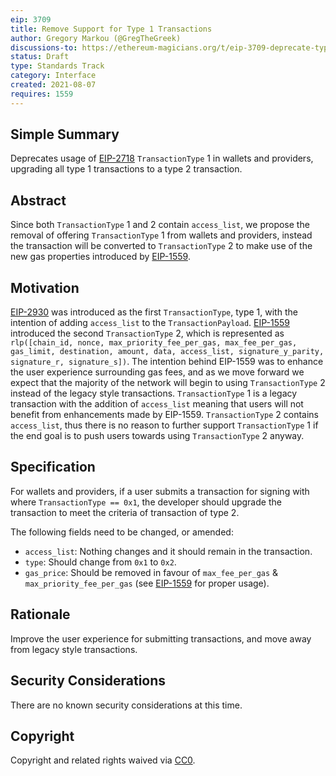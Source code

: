 ```yaml
---
eip: 3709
title: Remove Support for Type 1 Transactions
author: Gregory Markou (@GregTheGreek)
discussions-to: https://ethereum-magicians.org/t/eip-3709-deprecate-type-1-transactions/6810
status: Draft
type: Standards Track
category: Interface
created: 2021-08-07
requires: 1559
---
```


## Simple Summary

Deprecates usage of [EIP-2718](./eip-2718.md) `TransactionType` 1 in wallets and providers, upgrading all type 1 transactions to a type 2 transaction.

## Abstract

Since both `TransactionType` 1 and 2 contain `access_list`, we propose the removal of offering `TransactionType` 1 from wallets and providers, instead the transaction will be converted to `TransactionType` 2 to make use of the new gas properties introduced by [EIP-1559](./eip-1559.md).

## Motivation

[EIP-2930](./eip-2930.md) was introduced as the first `TransactionType`, type 1, with the intention of adding `access_list` to the `TransactionPayload`. [EIP-1559](./eip-1559.md) introduced the second `TransactionType` 2, which is represented as `rlp([chain_id, nonce, max_priority_fee_per_gas, max_fee_per_gas, gas_limit, destination, amount, data, access_list, signature_y_parity, signature_r, signature_s])`. The intention behind EIP-1559 was to enhance the user experience surrounding gas fees, and as we move forward we expect that the majority of the network will begin to using `TransactionType` 2 instead of the legacy style transactions. `TransactionType` 1 is a legacy transaction with the addition of `access_list` meaning that users will not benefit from enhancements made by EIP-1559. `TransactionType` 2 contains `access_list`, thus there is no reason to further support `TransactionType` 1 if the end goal is to push users towards using `TransactionType` 2 anyway.


## Specification

For wallets and providers, if a user submits a transaction for signing with where `TransactionType == 0x1`, the developer should upgrade the transaction to meet the criteria of transaction of type 2.

The following fields need to be changed, or amended:
- `access_list`: Nothing changes and it should remain in the transaction.
- `type`: Should change from `0x1` to `0x2`.
- `gas_price`: Should be removed in favour of `max_fee_per_gas` & `max_priority_fee_per_gas` (see [EIP-1559](./eip-1559.md) for proper usage).

## Rationale

Improve the user experience for submitting transactions, and move away from legacy style transactions.

## Security Considerations

There are no known security considerations at this time.

## Copyright

Copyright and related rights waived via [CC0](../CC0.md).
